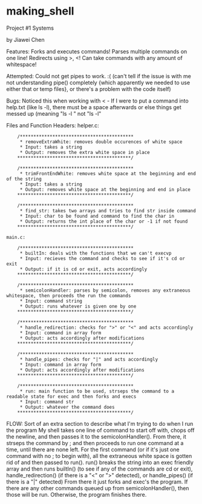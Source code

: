 # making_shell
Project #1 Systems

by Jiawei Chen 

Features: 
    Forks and executes commands!
	Parses multiple commands on one line!
	Redirects using >, <!
    Can take commands with any amount of whitespace! 
    
Attempted: 
    Could not get pipes to work. :( 
    (can't tell if the issue is with me not understanding pipe() completely {which apparently we needed to use either that or temp files}, or there's a problem with the code itself)
    
Bugs: 
    Noticed this when working with < - 
        If I were to put a command into help.txt (like ls -l), there must be a space afterwards or else things get messed up (meaning "ls -l " not "ls -l"
        
Files and Function Headers: 
    helper.c: 
    
        /******************************************
         * removeExtraWhite: removes double occurences of white space 
         * Input: takes a string 
         * Output: removes the extra white space in place 
        ******************************************/
        
        /******************************************
         * trimFrontEndWhite: removes white space at the beginning and end of the string 
         * Input: takes a string 
         * Output: removes white space at the beginning and end in place
        ******************************************/
        
        /******************************************
         * find_str: takes two arrays and tries to find str inside command 
         * Input: char to be found and command to find the char in 
         * Output: returns the int place of the char or -1 if not found 
        ******************************************/
        
    main.c: 
    
        /******************************************
         * builtIn: deals with the functions that we can't execvp 
         * Input: recieves the command and checks to see if it's cd or exit 
         * Output: if it is cd or exit, acts accordingly
        ******************************************/
        
        /******************************************
         * semicolonHandler: parses by semicolon, removes any extraneous whitespace, then proceeds the run the commands
         * Input: command string
         * Output: runs whatever is given one by one 
        ******************************************/
        
        /******************************************
         * handle_redirection: checks for ">" or "<" and acts accordingly 
         * Input: command in array form 
         * Output: acts accordingly after modifications 
        ******************************************/
    
        /******************************************
         * handle_pipes: checks for "|" and acts accordingly
         * Input: command in array form 
         * Output: acts accordingly after modifications 
        ******************************************/
        
        /******************************************
         * run: main function to be used, strseps the command to a readable state for exec and then forks and execs
         * Input: command str 
         * Output: whatever the command does 
        ******************************************/
        
FLOW: 
    Sort of an extra section to describe what I'm trying to do when I run the program 
    My shell takes one line of command to start off with, chops off the newline, and then passes it to the semicolonHandler(). 
    From there, it strseps the command by ; and then proceeds to run one command at a time, until there are none left. 
    For the first command (or if it's just one command with no ; to begin with), all the extraneous white space is gotten rid of and then passed to run(). 
    run() breaks the string into an exec friendly array and then runs builtIn() (to see if any of the commands are cd or exit), handle_redirection() (if there is a "<" or ">" detected), or handle_pipes() (if there is a "|" detected)
    From there it just forks and exec's the program. 
    If there are any other commands queued up from semicolonHandler(), then those will be run. Otherwise, the program finishes there.